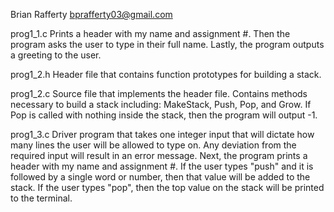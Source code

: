 Brian Rafferty
bprafferty03@gmail.com

prog1_1.c 
Prints a header with my name and assignment #.
Then the program asks the user to type in 
their full name. Lastly, the program outputs 
a greeting to the user.

prog1_2.h
Header file that contains function prototypes
for building a stack. 

prog1_2.c
Source file that implements the header file. 
Contains methods necessary to build a stack
including: MakeStack, Push, Pop, and Grow. If 
Pop is called with nothing inside the stack, 
then the program will output -1.

prog1_3.c
Driver program that takes one integer input 
that will dictate how many lines the user will 
be allowed to type on. Any deviation from the 
required input will result in an error message. 
Next, the program prints a header with my name 
and assignment #. If the user types "push" and it 
is followed by a single word or number, then that 
value will be added to the stack. If the user 
types "pop", then the top value on the stack will
be printed to the terminal.